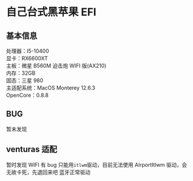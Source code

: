 # 自己台式黑苹果 EFI

## 基本信息

处理器：I5-10400<br/>
显卡：RX6600XT<br/>
主板：微星 B560M 迫击炮 WIFI 版(AX210)<br/>
内存：32GB<br/>
固态：三星 980<br/>
主适配系统：MacOS Monterey 12.6.3<br/>
OpenCore：0.8.8<br/>

## BUG

暂未发现

## venturas 适配

暂时发现 WIFI 有 bug 只能用`itlwm`驱动，目前无法使用 AIrportItlwm 驱动，会无故卡死，先退回来吧
蓝牙正常驱动
